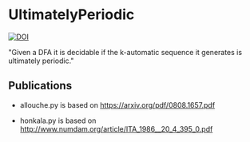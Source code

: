 # UltimatelyPeriodic
[![DOI](https://zenodo.org/badge/DOI/10.5281/zenodo.4625201.svg)](https://doi.org/10.5281/zenodo.4625201)

"Given a DFA it is decidable if the k-automatic sequence it generates is ultimately periodic."

## Publications
- allouche.py is based on https://arxiv.org/pdf/0808.1657.pdf

- honkala.py is based on http://www.numdam.org/article/ITA_1986__20_4_395_0.pdf
